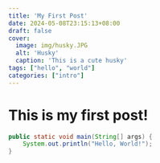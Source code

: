 ```yaml
---
title: 'My First Post'
date: 2024-05-08T23:15:13+08:00
draft: false
cover:
  image: img/husky.JPG
  alt: 'Husky'
  caption: 'This is a cute husky'
tags: ["hello", "world"]
categories: ["intro"]
---
```


# This is my first post!

```java
public static void main(String[] args) {
    System.out.println("Hello, World!");
}
